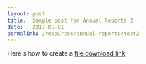 ```yaml
---
layout: post
title:  Sample post for Annual Reports 2
date:   2017-01-01
permalink: /resources/annual-reports/test2
---
```



Here's how to create a [file download link](../Sentosa_AR_1718.pdf)
